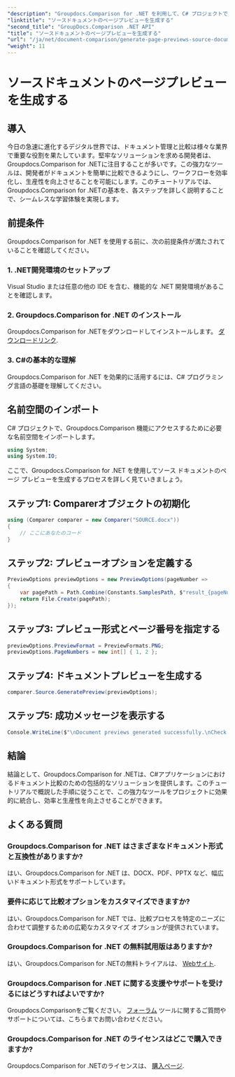 ```yaml
---
"description": "Groupdocs.Comparison for .NET を利用して、C# プロジェクトでのドキュメント比較プロセスを効率的に合理化する方法を学びます。"
"linktitle": "ソースドキュメントのページプレビューを生成する"
"second_title": "GroupDocs.Comparison .NET API"
"title": "ソースドキュメントのページプレビューを生成する"
"url": "/ja/net/document-comparison/generate-page-previews-source-document/"
"weight": 11
---
```


# ソースドキュメントのページプレビューを生成する

## 導入
今日の急速に進化するデジタル世界では、ドキュメント管理と比較は様々な業界で重要な役割を果たしています。堅牢なソリューションを求める開発者は、Groupdocs.Comparison for .NETに注目することが多いです。この強力なツールは、開発者がドキュメントを簡単に比較できるようにし、ワークフローを効率化し、生産性を向上させることを可能にします。このチュートリアルでは、Groupdocs.Comparison for .NETの基本を、各ステップを詳しく説明することで、シームレスな学習体験を実現します。
## 前提条件
Groupdocs.Comparison for .NET を使用する前に、次の前提条件が満たされていることを確認してください。
### 1. .NET開発環境のセットアップ
Visual Studio または任意の他の IDE を含む、機能的な .NET 開発環境があることを確認します。
### 2. Groupdocs.Comparison for .NET のインストール
Groupdocs.Comparison for .NETをダウンロードしてインストールします。 [ダウンロードリンク](https://releases。groupdocs.com/comparison/net/).
### 3. C#の基本的な理解
Groupdocs.Comparison for .NET を効果的に活用するには、C# プログラミング言語の基礎を理解してください。

## 名前空間のインポート
C# プロジェクトで、Groupdocs.Comparison 機能にアクセスするために必要な名前空間をインポートします。

```csharp
using System;
using System.IO;
```

ここで、Groupdocs.Comparison for .NET を使用してソース ドキュメントのページ プレビューを生成するプロセスを詳しく見ていきましょう。
## ステップ1: Comparerオブジェクトの初期化
```csharp
using (Comparer comparer = new Comparer("SOURCE.docx"))
{
    // ここにあなたのコード
}
```
## ステップ2: プレビューオプションを定義する
```csharp
PreviewOptions previewOptions = new PreviewOptions(pageNumber =>
{
    var pagePath = Path.Combine(Constants.SamplesPath, $"result_{pageNumber}.png");
    return File.Create(pagePath);
});
```
## ステップ3: プレビュー形式とページ番号を指定する
```csharp
previewOptions.PreviewFormat = PreviewFormats.PNG;
previewOptions.PageNumbers = new int[] { 1, 2 };
```
## ステップ4: ドキュメントプレビューを生成する
```csharp
comparer.Source.GeneratePreview(previewOptions);
```
## ステップ5: 成功メッセージを表示する
```csharp
Console.WriteLine($"\nDocument previews generated successfully.\nCheck output in {Directory.GetCurrentDirectory()}.");
```

## 結論
結論として、Groupdocs.Comparison for .NETは、C#アプリケーションにおけるドキュメント比較のための包括的なソリューションを提供します。このチュートリアルで概説した手順に従うことで、この強力なツールをプロジェクトに効果的に統合し、効率と生産性を向上させることができます。
## よくある質問
### Groupdocs.Comparison for .NET はさまざまなドキュメント形式と互換性がありますか?
はい、Groupdocs.Comparison for .NET は、DOCX、PDF、PPTX など、幅広いドキュメント形式をサポートしています。
### 要件に応じて比較オプションをカスタマイズできますか?
はい、Groupdocs.Comparison for .NET では、比較プロセスを特定のニーズに合わせて調整するための広範なカスタマイズ オプションが提供されています。
### Groupdocs.Comparison for .NET の無料試用版はありますか?
はい、Groupdocs.Comparison for .NETの無料トライアルは、 [Webサイト](https://releases。groupdocs.com/).
### Groupdocs.Comparison for .NET に関する支援やサポートを受けるにはどうすればよいですか?
Groupdocs.Comparisonをご覧ください。 [フォーラム](https://forum.groupdocs.com/c/comparison/12) ツールに関するご質問やサポートについては、こちらまでお問い合わせください。
### Groupdocs.Comparison for .NET のライセンスはどこで購入できますか?
Groupdocs.Comparison for .NETのライセンスは、 [購入ページ](https://purchase。groupdocs.com/buy).